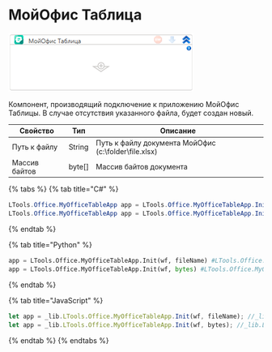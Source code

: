 # МойОфис Таблица

![](<../../../../.gitbook/assets/image (482).png>)



Компонент, производящий подключение к приложению МойОфис Таблицы. В случае отсутствия указанного файла, будет создан новый.

| Свойство      | Тип     | Описание                                             |
| ------------- | ------- | ---------------------------------------------------- |
| Путь к файлу  | String  | Путь к файлу документа МойОфис (c:\folder\file.xlsx) |
| Массив байтов | byte\[] | Массив байтов документа                              |

{% tabs %}
{% tab title="C#" %}
```csharp
LTools.Office.MyOfficeTableApp app = LTools.Office.MyOfficeTableApp.Init(wf, fileName);
LTools.Office.MyOfficeTableApp app = LTools.Office.MyOfficeTableApp.Init(wf, bytes);
```
{% endtab %}

{% tab title="Python" %}
```python
app = LTools.Office.MyOfficeTableApp.Init(wf, fileName) #LTools.Office.MyOfficeTableApp
app = LTools.Office.MyOfficeTableApp.Init(wf, bytes) #LTools.Office.MyOfficeTableApp
```
{% endtab %}

{% tab title="JavaScript" %}
```javascript
let app = _lib.LTools.Office.MyOfficeTableApp.Init(wf, fileName); //_lib.LTools.Office.MyOfficeTableApp
let app = _lib.LTools.Office.MyOfficeTableApp.Init(wf, bytes); //_lib.LTools.Office.MyOfficeTableApp
```
{% endtab %}
{% endtabs %}
